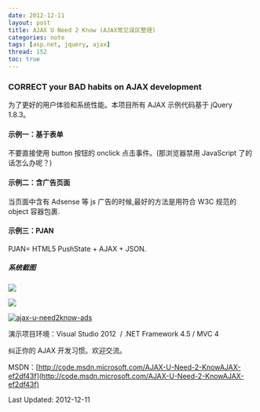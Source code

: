 ```yaml
---
date: 2012-12-11
layout: post
title: AJAX U Need 2 Know (AJAX常见误区整理)
categories: note
tags: [asp.net, jquery, ajax]
thread: 152
toc: true
---
```


### CORRECT your BAD habits on AJAX development

为了更好的用户体验和系统性能。本项目所有 AJAX 示例代码基于 jQuery 1.8.3。

<!-- more -->

#### 示例一：基于表单

不要直接使用 button 按钮的 onclick 点击事件。(那浏览器禁用 JavaScript 了的话怎么办呢？)

#### 示例二：含广告页面

当页面中含有 Adsense 等 js 广告的时候,最好的方法是用符合 W3C 规范的 object 容器包裹.

#### 示例三：PJAN

PJAN= HTML5 PushState + AJAX + JSON.

##### 系统截图

![](http://code.msdn.microsoft.com/site/view/file/71200/1/QQ%E6%88%AA%E5%9B%BE20121126141052.png)

![](http://code.msdn.microsoft.com/site/view/file/71201/1/QQ%E6%88%AA%E5%9B%BE20121126141108.png)

[![ajax-u-need2know-ads](http://w3log.qiniudn.com/wp-content/uploads/2012/11/ajax-u-need2know-ads-300x192.png "ajax-u-need2know-ads")](http://willin.org/wp-content/uploads/2012/11/ajax-u-need2know-ads.png)

演示项目环境：Visual Studio 2012  / .NET Framework 4.5 / MVC 4

纠正你的 AJAX 开发习惯。欢迎交流。

MSDN：[http://code.msdn.microsoft.com/AJAX-U-Need-2-KnowAJAX-ef2df43f](http://code.msdn.microsoft.com/AJAX-U-Need-2-KnowAJAX-ef2df43f)

Last Updated: 2012-12-11
